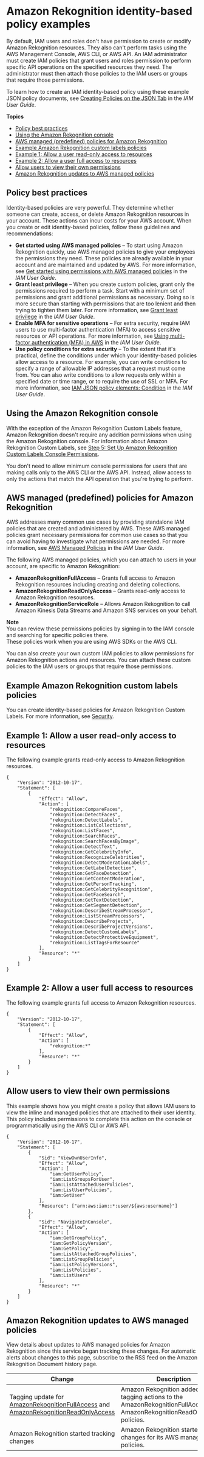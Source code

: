 # Amazon Rekognition identity\-based policy examples<a name="security_iam_id-based-policy-examples"></a>

By default, IAM users and roles don't have permission to create or modify Amazon Rekognition resources\. They also can't perform tasks using the AWS Management Console, AWS CLI, or AWS API\. An IAM administrator must create IAM policies that grant users and roles permission to perform specific API operations on the specified resources they need\. The administrator must then attach those policies to the IAM users or groups that require those permissions\.

To learn how to create an IAM identity\-based policy using these example JSON policy documents, see [Creating Policies on the JSON Tab](https://docs.aws.amazon.com/IAM/latest/UserGuide/access_policies_create.html#access_policies_create-json-editor) in the *IAM User Guide*\.

**Topics**
+ [Policy best practices](#security_iam_service-with-iam-policy-best-practices)
+ [Using the Amazon Rekognition console](#security_iam_id-based-policy-examples-console)
+ [AWS managed \(predefined\) policies for Amazon Rekognition](#access-policy-aws-managed-policies)
+ [Example Amazon Rekognition custom labels policies](#security_iam_id-based-policy-examples-custom-labels)
+ [Example 1: Allow a user read\-only access to resources](#security_iam_id-based-policy-examples-read-only)
+ [Example 2: Allow a user full access to resources](#security_iam_id-based-policy-examples-full-acess)
+ [Allow users to view their own permissions](#security_iam_id-based-policy-examples-view-own-permissions)
+ [Amazon Rekognition updates to AWS managed policies](#security-iam-awsmanpol-updates)

## Policy best practices<a name="security_iam_service-with-iam-policy-best-practices"></a>

Identity\-based policies are very powerful\. They determine whether someone can create, access, or delete Amazon Rekognition resources in your account\. These actions can incur costs for your AWS account\. When you create or edit identity\-based policies, follow these guidelines and recommendations:
+ **Get started using AWS managed policies** – To start using Amazon Rekognition quickly, use AWS managed policies to give your employees the permissions they need\. These policies are already available in your account and are maintained and updated by AWS\. For more information, see [Get started using permissions with AWS managed policies](https://docs.aws.amazon.com/IAM/latest/UserGuide/best-practices.html#bp-use-aws-defined-policies) in the *IAM User Guide*\.
+ **Grant least privilege** – When you create custom policies, grant only the permissions required to perform a task\. Start with a minimum set of permissions and grant additional permissions as necessary\. Doing so is more secure than starting with permissions that are too lenient and then trying to tighten them later\. For more information, see [Grant least privilege](https://docs.aws.amazon.com/IAM/latest/UserGuide/best-practices.html#grant-least-privilege) in the *IAM User Guide*\.
+ **Enable MFA for sensitive operations** – For extra security, require IAM users to use multi\-factor authentication \(MFA\) to access sensitive resources or API operations\. For more information, see [Using multi\-factor authentication \(MFA\) in AWS](https://docs.aws.amazon.com/IAM/latest/UserGuide/id_credentials_mfa.html) in the *IAM User Guide*\.
+ **Use policy conditions for extra security** – To the extent that it's practical, define the conditions under which your identity\-based policies allow access to a resource\. For example, you can write conditions to specify a range of allowable IP addresses that a request must come from\. You can also write conditions to allow requests only within a specified date or time range, or to require the use of SSL or MFA\. For more information, see [IAM JSON policy elements: Condition](https://docs.aws.amazon.com/IAM/latest/UserGuide/reference_policies_elements_condition.html) in the *IAM User Guide*\.

## Using the Amazon Rekognition console<a name="security_iam_id-based-policy-examples-console"></a>

With the exception of the Amazon Rekognition Custom Labels feature, Amazon Rekognition doesn't require any addition permissions when using the Amazon Rekognition console\. For information about Amazon Rekognition Custom Labels, see [Step 5: Set Up Amazon Rekognition Custom Labels Console Permissions](https://docs.aws.amazon.com/rekognition/latest/dg/su-console-policy.html)\. 

You don't need to allow minimum console permissions for users that are making calls only to the AWS CLI or the AWS API\. Instead, allow access to only the actions that match the API operation that you're trying to perform\.

## AWS managed \(predefined\) policies for Amazon Rekognition<a name="access-policy-aws-managed-policies"></a>

AWS addresses many common use cases by providing standalone IAM policies that are created and administered by AWS\. These AWS managed policies grant necessary permissions for common use cases so that you can avoid having to investigate what permissions are needed\. For more information, see [AWS Managed Policies](https://docs.aws.amazon.com/IAM/latest/UserGuide/access_policies_managed-vs-inline.html#aws-managed-policies) in the *IAM User Guide*\. 

The following AWS managed policies, which you can attach to users in your account, are specific to Amazon Rekognition:
+ **AmazonRekognitionFullAccess** – Grants full access to Amazon Rekognition resources including creating and deleting collections\.
+ **AmazonRekognitionReadOnlyAccess** – Grants read\-only access to Amazon Rekognition resources\.
+ **AmazonRekognitionServiceRole** – Allows Amazon Rekognition to call Amazon Kinesis Data Streams and Amazon SNS services on your behalf\.

**Note**  
You can review these permissions policies by signing in to the IAM console and searching for specific policies there\.  
These policies work when you are using AWS SDKs or the AWS CLI\.

You can also create your own custom IAM policies to allow permissions for Amazon Rekognition actions and resources\. You can attach these custom policies to the IAM users or groups that require those permissions\. 

## Example Amazon Rekognition custom labels policies<a name="security_iam_id-based-policy-examples-custom-labels"></a>

You can create identity\-based policies for Amazon Rekognition Custom Labels\. For more information, see [Security](https://docs.aws.amazon.com/rekognition/latest/customlabels-dg/sc-introduction.html)\. 

## Example 1: Allow a user read\-only access to resources<a name="security_iam_id-based-policy-examples-read-only"></a>

The following example grants read\-only access to Amazon Rekognition resources\. 

```
{
    "Version": "2012-10-17",
    "Statement": [
        {
            "Effect": "Allow",
            "Action": [
                "rekognition:CompareFaces",
                "rekognition:DetectFaces",
                "rekognition:DetectLabels",
                "rekognition:ListCollections",
                "rekognition:ListFaces",
                "rekognition:SearchFaces",
                "rekognition:SearchFacesByImage",
                "rekognition:DetectText", 
                "rekognition:GetCelebrityInfo",
                "rekognition:RecognizeCelebrities",
                "rekognition:DetectModerationLabels",  
                "rekognition:GetLabelDetection",
                "rekognition:GetFaceDetection",
                "rekognition:GetContentModeration",
                "rekognition:GetPersonTracking",
                "rekognition:GetCelebrityRecognition",
                "rekognition:GetFaceSearch",
                "rekognition:GetTextDetection",
                "rekognition:GetSegmentDetection",
                "rekognition:DescribeStreamProcessor",
                "rekognition:ListStreamProcessors",
                "rekognition:DescribeProjects",
                "rekognition:DescribeProjectVersions",
                "rekognition:DetectCustomLabels",
                "rekognition:DetectProtectiveEquipment",
                "rekognition:ListTagsForResource"
            ],
            "Resource": "*"
        }
    ]
}
```

## Example 2: Allow a user full access to resources<a name="security_iam_id-based-policy-examples-full-acess"></a>

The following example grants full access to Amazon Rekognition resources\.

```
{
    "Version": "2012-10-17",
    "Statement": [
        {
            "Effect": "Allow",
            "Action": [
                "rekognition:*"
            ],
            "Resource": "*"
        }
    ]
}
```

## Allow users to view their own permissions<a name="security_iam_id-based-policy-examples-view-own-permissions"></a>

This example shows how you might create a policy that allows IAM users to view the inline and managed policies that are attached to their user identity\. This policy includes permissions to complete this action on the console or programmatically using the AWS CLI or AWS API\.

```
{
    "Version": "2012-10-17",
    "Statement": [
        {
            "Sid": "ViewOwnUserInfo",
            "Effect": "Allow",
            "Action": [
                "iam:GetUserPolicy",
                "iam:ListGroupsForUser",
                "iam:ListAttachedUserPolicies",
                "iam:ListUserPolicies",
                "iam:GetUser"
            ],
            "Resource": ["arn:aws:iam::*:user/${aws:username}"]
        },
        {
            "Sid": "NavigateInConsole",
            "Effect": "Allow",
            "Action": [
                "iam:GetGroupPolicy",
                "iam:GetPolicyVersion",
                "iam:GetPolicy",
                "iam:ListAttachedGroupPolicies",
                "iam:ListGroupPolicies",
                "iam:ListPolicyVersions",
                "iam:ListPolicies",
                "iam:ListUsers"
            ],
            "Resource": "*"
        }
    ]
}
```

## Amazon Rekognition updates to AWS managed policies<a name="security-iam-awsmanpol-updates"></a>



View details about updates to AWS managed policies for Amazon Rekognition since this service began tracking these changes\. For automatic alerts about changes to this page, subscribe to the RSS feed on the Amazon Rekognition Document history page\.




| Change | Description | Date |  |  |  | 
| --- | --- | --- | --- | --- | --- | 
|  Tagging update for [AmazonRekognitionFullAccess](https://docs.aws.amazon.com/rekognition/latest/dg/security_iam_id-based-policy-examples.html#security_iam_id-based-policy-examples-full-acess) and [AmazonRekognitionReadOnlyAccess](https://docs.aws.amazon.com/rekognition/latest/dg/security_iam_id-based-policy-examples.html#security_iam_id-based-policy-examples-read-only)  |  Amazon Rekognition added new tagging actions to the AmazonRekognitionFullAccess and AmazonRekognitionReadOnlyAccess policies\.  | April 2, 2021 | 
|  Amazon Rekognition started tracking changes  |  Amazon Rekognition started tracking changes for its AWS managed policies\.  | April 2, 2021 | 
